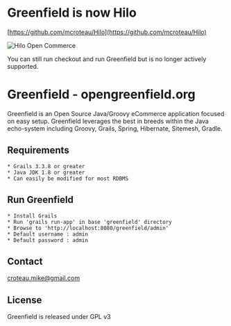 # Greenfield is now Hilo 

[https://github.com/mcroteau/Hilo](https://github.com/mcroteau/Hilo)

![Hilo Open Commerce](http://openabc.xyz/images/hilo-icon.png)


You can still run checkout and run Greenfield but is no longer actively supported.


# Greenfield - opengreenfield.org

Greenfield is an Open Source Java/Groovy eCommerce application focused on easy setup. Greenfield leverages the best in breeds within the Java echo-system including Groovy, Grails, Spring, Hibernate, Sitemesh, Gradle.


## Requirements
	* Grails 3.3.8 or greater
	* Java JDK 1.8 or greater
	* Can easily be modified for most RDBMS


## Run Greenfield
	* Install Grails
	* Run 'grails run-app' in base 'greenfield' directory
	* Browse to 'http://localhost:8080/greenfield/admin'
	* Default username : admin
	* Default password : admin


## Contact
	
croteau.mike@gmail.com
	


## License

Greenfield is released under GPL v3

